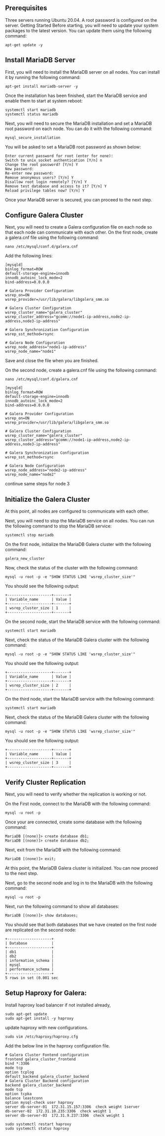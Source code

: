 ## Prerequisites

Three servers running Ubuntu 20.04.
A root password is configured on the server.
Getting Started
Before starting, you will need to update your system packages to the latest version. You can update them using the following command:
```
apt-get update -y
```

## Install MariaDB Server
First, you will need to install the MariaDB server on all nodes. You can install it by running the following command:

```
apt-get install mariadb-server -y
```
Once the installation has been finished, start the MariaDB service and enable them to start at system reboot:

```
systemctl start mariadb
systemctl status mariadb
```
Next, you will need to secure the MariaDB installation and set a MariaDB root password on each node. You can do it with the following command:

```
mysql_secure_installation
```

You will be asked to set a MariaDB root password as shown below:
```
Enter current password for root (enter for none): 
Switch to unix_socket authentication [Y/n] n
Change the root password? [Y/n] Y
New password:
Re-enter new password:
Remove anonymous users? [Y/n] Y
Disallow root login remotely? [Y/n] Y
Remove test database and access to it? [Y/n] Y
Reload privilege tables now? [Y/n] Y
```
Once your MariaDB server is secured, you can proceed to the next step.

## Configure Galera Cluster

Next, you will need to create a Galera configuration file on each node so that each node can communicate with each other.
On the first node, create a galera.cnf file using the following command:

```
nano /etc/mysql/conf.d/galera.cnf
```
Add the following lines:
```
[mysqld]
binlog_format=ROW
default-storage-engine=innodb
innodb_autoinc_lock_mode=2
bind-address=0.0.0.0

# Galera Provider Configuration
wsrep_on=ON
wsrep_provider=/usr/lib/galera/libgalera_smm.so

# Galera Cluster Configuration
wsrep_cluster_name="galera_cluster"
wsrep_cluster_address="gcomm://node1-ip-address,node2-ip-address,node3-ip-address"

# Galera Synchronization Configuration
wsrep_sst_method=rsync

# Galera Node Configuration
wsrep_node_address="node1-ip-address"
wsrep_node_name="node1"
```
Save and close the file when you are finished.

On the second node, create a galera.cnf file using the following command:

```
nano /etc/mysql/conf.d/galera.cnf
```

```
[mysqld]
binlog_format=ROW
default-storage-engine=innodb
innodb_autoinc_lock_mode=2
bind-address=0.0.0.0

# Galera Provider Configuration
wsrep_on=ON
wsrep_provider=/usr/lib/galera/libgalera_smm.so

# Galera Cluster Configuration
wsrep_cluster_name="galera_cluster"
wsrep_cluster_address="gcomm://node1-ip-address,node2-ip-address,node3-ip-address"

# Galera Synchronization Configuration
wsrep_sst_method=rsync

# Galera Node Configuration
wsrep_node_address="node2-ip-address"
wsrep_node_name="node2"
```

continue same steps for node 3

## Initialize the Galera Cluster

At this point, all nodes are configured to communicate with each other.

Next, you will need to stop the MariaDB service on all nodes. You can run the following command to stop the MariaDB service:
```
systemctl stop mariadb
```
On the first node, initialize the MariaDB Galera cluster with the following command:
```
galera_new_cluster
```

Now, check the status of the cluster with the following command:
```
mysql -u root -p -e "SHOW STATUS LIKE 'wsrep_cluster_size'"
```
You should see the following output:
```
+--------------------+-------+
| Variable_name      | Value |
+--------------------+-------+
| wsrep_cluster_size | 1     |
+--------------------+-------+
```

On the second node, start the MariaDB service with the following command:

```
systemctl start mariadb
```
Next, check the status of the MariaDB Galera cluster with the following command:
```
mysql -u root -p -e "SHOW STATUS LIKE 'wsrep_cluster_size'"
```
You should see the following output:

```
+--------------------+-------+
| Variable_name      | Value |
+--------------------+-------+
| wsrep_cluster_size | 2     |
+--------------------+-------+
```

On the third node, start the MariaDB service with the following command:
```
systemctl start mariadb
```
Next, check the status of the MariaDB Galera cluster with the following command:

```
mysql -u root -p -e "SHOW STATUS LIKE 'wsrep_cluster_size'"
```
You should see the following output:
```
+--------------------+-------+
| Variable_name      | Value |
+--------------------+-------+
| wsrep_cluster_size | 3     |
+--------------------+-------+
```

## Verify Cluster Replication

Next, you will need to verify whether the replication is working or not.

On the First node, connect to the MariaDB with the following command:

```
mysql -u root -p
```
Once your are connected, create some database with the following command:

```
MariaDB [(none)]> create database db1;
MariaDB [(none)]> create database db2;
```
Next, exit from the MariaDB with the following command:
```
MariaDB [(none)]> exit;
```
At this point, the MariaDB Galera cluster is initialized. You can now proceed to the next step.


Next, go to the second node and log in to the MariaDB with the following command:

```
mysql -u root -p
```
Next, run the following command to show all databases:
```
MariaDB [(none)]> show databases;
```
You should see that both databases that we have created on the first node are replicated on the second node:

```
+--------------------+
| Database           |
+--------------------+
| db1                |
| db2                |
| information_schema |
| mysql              |
| performance_schema |
+--------------------+
5 rows in set (0.001 sec
```


## Setup Haproxy for Galera:

Install haproxy load balancer if not installed already,

```
sudo apt-get update
sudo apt-get install -y haproxy
```
update haproxy with new configurations.
```
sudo vim /etc/haproxy/haproxy.cfg
```
Add the below line in the haproxy configuration file.

```
# Galera Cluster Fontend configuration
frontend galera_cluster_frontend
bind *:3306
mode tcp
option tcplog
default_backend galera_cluster_backend
# Galera Cluster Backend configuration
backend galera_cluster_backend
mode tcp
option tcpka
balance leastconn
option mysql-check user haproxy
server db-server-01 ​ 172.31.15.157:3306 ​ check weight 1server
db-server-02 ​ 172.31.10.235:3306 ​ check weight 1
server db-server-03 ​ 172.31.9.237:3306 ​ check weight 1
```
```
sudo systemctl restart haproxy
sudo systemctl status haproxy
```
